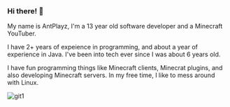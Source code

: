 ### Hi there! 👋

My name is AntPlayz, I'm a 13 year old software developer and a Minecraft YouTuber.

I have 2+ years of expeience in programming, and about a year of experience in Java. I've been into tech ever since I was about 6 years old.

I have fun programming things like Minecraft clients, Minecrat plugins, and also developing Minecraft servers. In my free time, I like to mess around with Linux.





![git1](https://user-images.githubusercontent.com/107078018/187055416-3a76f77c-c477-41d0-84d0-5f5cc29726eb.png)

